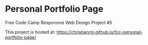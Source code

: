 # Personal Portfolio Page
Free Code Camp Responsive Web Design Project #5

This project is hosted at:
https://christianrm.github.io/fcc-personal-portfolio-page/

